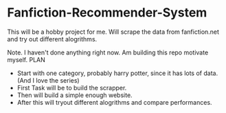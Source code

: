 # Fanfiction-Recommender-System
This will be a hobby project for me. Will scrape the data from fanfiction.net and try out different alogrithms.

Note. I haven't done anything right now. Am building this repo motivate myself. 
PLAN
* Start with one category, probably harry potter, since it has lots of data.(And I love the series)
* First Task will be to build the scrapper. 
* Then will build a simple enough website.
* After this will tryout different alogrithms and compare performances.
